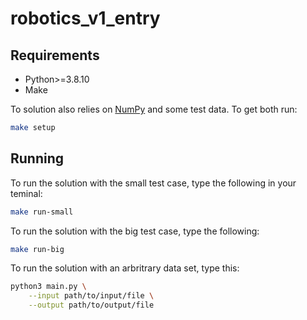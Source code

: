# robotics_v1_entry

## Requirements

- Python>=3.8.10
- Make

To solution also relies on [NumPy](https://numpy.org/) and some test data. To
get both run:
```bash
make setup
```

## Running

To run the solution with the small test case, type the following in your
teminal:
```bash
make run-small
```

To run the solution with the big test case, type the following:
```bash
make run-big
```

To run the solution with an arbritrary data set, type this:
```bash
python3 main.py \
	--input path/to/input/file \
	--output path/to/output/file
```
